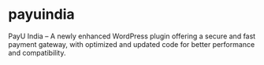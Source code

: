 # payuindia
PayU India – A newly enhanced WordPress plugin offering a secure and fast payment gateway, with optimized and updated code for better performance and compatibility.
